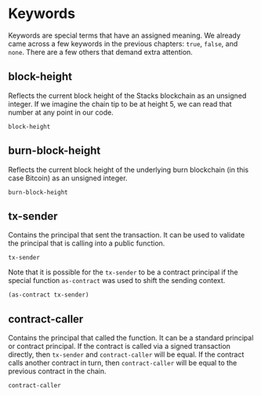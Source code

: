 # Keywords

Keywords are special terms that have an assigned meaning. We already came across
a few keywords in the previous chapters: `true`, `false`, and `none`. There are
a few others that demand extra attention.

## block-height

Reflects the current block height of the Stacks blockchain as an unsigned
integer. If we imagine the chain tip to be at height 5, we can read that number
at any point in our code.

```Clarity,{"setup":["::advance_chain_tip 5"]}
block-height
```

## burn-block-height

Reflects the current block height of the underlying burn blockchain (in this
case Bitcoin) as an unsigned integer.

```Clarity
burn-block-height
```

## tx-sender

Contains the principal that sent the transaction. It can be used to validate the
principal that is calling into a public function.

```Clarity
tx-sender
```

Note that it is possible for the `tx-sender` to be a contract principal if the
special function `as-contract` was used to shift the sending context.

```Clarity
(as-contract tx-sender)
```

## contract-caller

Contains the principal that called the function. It can be a standard principal
or contract principal. If the contract is called via a signed transaction
directly, then `tx-sender` and `contract-caller` will be equal. If the contract
calls another contract in turn, then `contract-caller` will be equal to the
previous contract in the chain.

```Clarity
contract-caller
```
